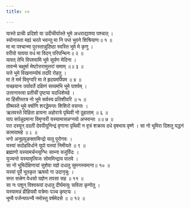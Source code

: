 ```yaml
---
title: ०४

---
```

यास्ते प्राचीः प्रदिशो या उदीचीर्यास्ते भूमे अधराद्याश्या पश्चात् ।  
स्योनास्ता मह्यं चरते भवन्तु मा नि पप्तं भुवने शिश्रियाणः॥ १ ॥  
मा मा पश्चान्मा पुरस्तान्नुदिष्ठा स्वस्ति भूमे मे कृणु ।  
वरीयो यावया वधं मा विदन् परिपन्थिनः॥ २ ॥  
यावत् तेभि विपश्यामि भूमे सूर्यण मेदिना ।  
तावन्मे चक्षुर्मा मेष्टोत्तरामुत्तरां समाम् ॥॥ ३ ॥  
यत्ते भूमे विखनाम्योषं तदपि रोहतु ।  
मा ते मर्म विमृग्वरि मा ते हृदयमर्पिपम ॥ ४ ॥  
यच्छयानः पर्यावर्ते दक्षिणं सव्यमभि भूमे पार्श्वम् ।  
उत्तानास्त्वा प्रतीचीं पृष्ट्या यदधिशेमहे ।  
मा हिंसीस्तत्र नो भूमे सर्वस्य प्रतिशीवरि ॥ ५ ॥  
ग्रीष्मस्ते भूमे वर्षाणि शरद्धेमन्तः शिशिरो वसन्तः ।  
ऋतवस्ते विहिता हायना अहोरात्रे पृथिवी नो दुहाताम् ॥ ६ ॥  
याप सर्पन्नुदमाना विमृग्वरी यस्यामासन्नग्नयो अप्स्वन्तः ॥॥ ७ ॥  
परा दस्यून् ददती देवपीयूनिन्द्रं वृणाना पृथिवी न वृत्रं शक्राय दधे वृषभाय वृष्णे । सा नो भूमिरा दिशतु यद्धनं कामयामहे ॥ ८ ॥  
भगो अनुप्रयुङक्तामिन्द्रो यातु पुरोगवः ।  
यस्यां सदोहविर्धाने यूपो यस्यां निमीयते ॥ ९ ॥  
ब्रह्माणो यस्यामर्चन्त्यृग्भिः साम्ना यजुर्विदः ।  
युज्यन्ते यस्यामृत्विजः सोममिन्द्राय पातवे ।  
सा नो भूमिर्दक्षिणायां सुशेवा यज्ञे दधातु सुमनस्यमाना॥ १० ॥  
यस्यां पूर्वे भूतकृत ऋषयो गा उदानृचुः ।  
सप्त सत्त्रेण वेधसो यज्ञेन तपसा सह ॥ ११ ॥  
सा नः पशून् विश्वरूपां दधातु दीर्घमायुः सविता कृणोतु ।  
यस्यामन्नं व्रीहियवौ यत्रेमाः पञ्च कृष्टयः ।  
भूम्यै पर्जन्यपत्न्यै नमोस्तु वर्षमेदसे ॥ ॥ १२ ॥  